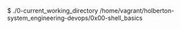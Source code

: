 $ ./0-current_working_directory
/home/vagrant/holberton-system_engineering-devops/0x00-shell_basics
